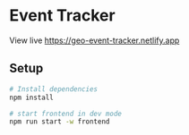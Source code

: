 # Event Tracker

View live <https://geo-event-tracker.netlify.app>

## Setup

```bash
# Install dependencies
npm install

# start frontend in dev mode
npm run start -w frontend
```
